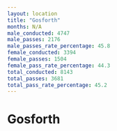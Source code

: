```yaml
---
layout: location
title: "Gosforth"
months: N/A
male_conducted: 4747
male_passes: 2176
male_passes_rate_percentage: 45.8
female_conducted: 3394
female_passes: 1504
female_pass_rate_percentage: 44.3
total_conducted: 8143
total_passes: 3681
total_pass_rate_percentage: 45.2
---
```


# Gosforth

